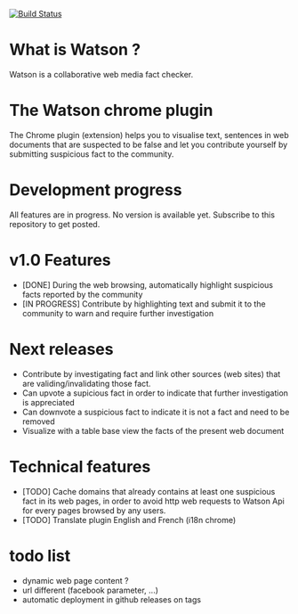 [![Build Status](https://travis-ci.org/pierregillon/Watson.Pluggins.Chrome.svg)](https://travis-ci.org/pierregillon/Watson.Pluggins.Chrome)

# What is Watson ?
Watson is a collaborative web media fact checker.

# The Watson chrome plugin
The Chrome plugin (extension) helps you to visualise text, sentences in web documents that are suspected to be false and let you contribute yourself by submitting suspicious fact to the community.

# Development progress
All features are in progress. No version is available yet. Subscribe to this repository to get posted.

# v1.0 Features
* [DONE] During the web browsing, automatically highlight suspicious facts reported by the community
* [IN PROGRESS] Contribute by highlighting text and submit it to the community to warn and require further investigation

# Next releases
* Contribute by investigating fact and link other sources (web sites) that are validing/invalidating those fact.
* Can upvote a supicious fact in order to indicate that further investigation is appreciated
* Can downvote a suspicious fact to indicate it is not a fact and need to be removed
* Visualize with a table base view the facts of the present web document

# Technical features
* [TODO] Cache domains that already contains at least one suspicious fact in its web pages, in order to avoid http web requests to Watson Api for every pages browsed by any users.
* [TODO] Translate plugin English and French (i18n chrome)

# todo list
- dynamic web page content ?
- url different (facebook parameter, ...)
- automatic deployment in github releases on tags
